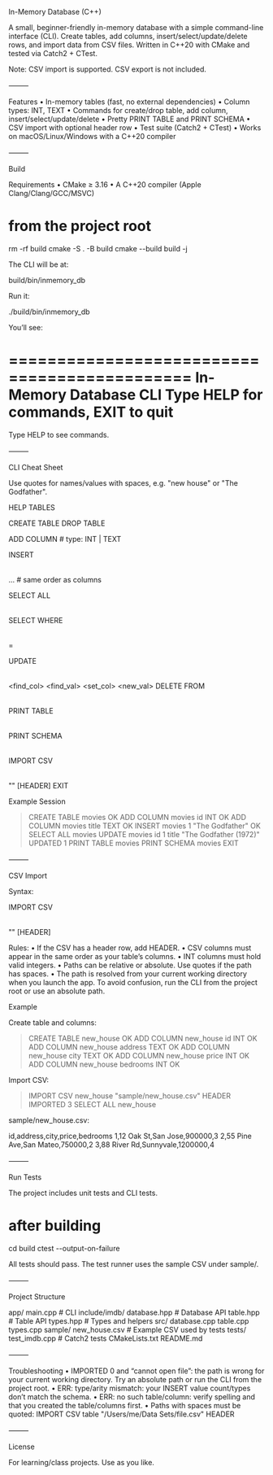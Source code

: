 In-Memory Database (C++)

A small, beginner-friendly in-memory database with a simple command-line interface (CLI).
Create tables, add columns, insert/select/update/delete rows, and import data from CSV files.
Written in C++20 with CMake and tested via Catch2 + CTest.

Note: CSV import is supported. CSV export is not included.

⸻

Features
	•	In-memory tables (fast, no external dependencies)
	•	Column types: INT, TEXT
	•	Commands for create/drop table, add column, insert/select/update/delete
	•	Pretty PRINT TABLE and PRINT SCHEMA
	•	CSV import with optional header row
	•	Test suite (Catch2 + CTest)
	•	Works on macOS/Linux/Windows with a C++20 compiler

⸻

Build

Requirements
	•	CMake ≥ 3.16
	•	A C++20 compiler (Apple Clang/Clang/GCC/MSVC)

# from the project root
rm -rf build
cmake -S . -B build
cmake --build build -j

The CLI will be at:

build/bin/inmemory_db

Run it:

./build/bin/inmemory_db

You’ll see:

=============================================
  In-Memory Database CLI
  Type HELP for commands, EXIT to quit
=============================================

Type HELP to see commands.

>


⸻

CLI Cheat Sheet

Use quotes for names/values with spaces, e.g. "new house" or "The Godfather".

HELP
TABLES

CREATE TABLE <name>
DROP TABLE <name>

ADD COLUMN <table> <column> <type>      # type: INT | TEXT

INSERT <table> <val1> <val2> ...        # same order as columns

SELECT ALL <table>
SELECT WHERE <table> <column> = <value>

UPDATE <table> <find_col> <find_val> <set_col> <new_val>
DELETE FROM <table> <column> <value>

PRINT TABLE <table>
PRINT SCHEMA <table>

IMPORT CSV <table> "<path>" [HEADER]
EXIT

Example Session

> CREATE TABLE movies
OK
> ADD COLUMN movies id INT
OK
> ADD COLUMN movies title TEXT
OK
> INSERT movies 1 "The Godfather"
OK
> SELECT ALL movies
> UPDATE movies id 1 title "The Godfather (1972)"
UPDATED 1
> PRINT TABLE movies
> PRINT SCHEMA movies
> EXIT


⸻

CSV Import

Syntax:

IMPORT CSV <table> "<path>" [HEADER]

Rules:
	•	If the CSV has a header row, add HEADER.
	•	CSV columns must appear in the same order as your table’s columns.
	•	INT columns must hold valid integers.
	•	Paths can be relative or absolute. Use quotes if the path has spaces.
	•	The path is resolved from your current working directory when you launch the app.
To avoid confusion, run the CLI from the project root or use an absolute path.

Example

Create table and columns:

> CREATE TABLE new_house
OK
> ADD COLUMN new_house id INT
OK
> ADD COLUMN new_house address TEXT
OK
> ADD COLUMN new_house city TEXT
OK
> ADD COLUMN new_house price INT
OK
> ADD COLUMN new_house bedrooms INT
OK

Import CSV:

> IMPORT CSV new_house "sample/new_house.csv" HEADER
IMPORTED 3
> SELECT ALL new_house

sample/new_house.csv:

id,address,city,price,bedrooms
1,12 Oak St,San Jose,900000,3
2,55 Pine Ave,San Mateo,750000,2
3,88 River Rd,Sunnyvale,1200000,4


⸻

Run Tests

The project includes unit tests and CLI tests.

# after building
cd build
ctest --output-on-failure

All tests should pass. The test runner uses the sample CSV under sample/.

⸻

Project Structure

app/
  main.cpp                # CLI
include/imdb/
  database.hpp            # Database API
  table.hpp               # Table API
  types.hpp               # Types and helpers
src/
  database.cpp
  table.cpp
  types.cpp
sample/
  new_house.csv           # Example CSV used by tests
tests/
  test_imdb.cpp           # Catch2 tests
CMakeLists.txt
README.md


⸻

Troubleshooting
	•	IMPORTED 0 and “cannot open file”: the path is wrong for your current working directory.
Try an absolute path or run the CLI from the project root.
	•	ERR: type/arity mismatch: your INSERT value count/types don’t match the schema.
	•	ERR: no such table/column: verify spelling and that you created the table/columns first.
	•	Paths with spaces must be quoted:
IMPORT CSV table "/Users/me/Data Sets/file.csv" HEADER

⸻

License

For learning/class projects. Use as you like.